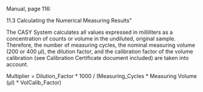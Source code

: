 
Manual, page 116:

11.3 Calculating the Numerical Measuring Results" 

The CASY System calculates all values expressed in milliliters as a concentration
of counts or volume in the undiluted, original sample. Therefore, the number of
measuring cycles, the nominal measuring volume (200 or 400 μl), the dilution factor,
and the calibration factor of the volume calibration (see Calibration Certificate
document included) are taken into account.

Multiplier =
Dilution_Factor * 1000 / (Measuring_Cycles * Measuring Volume (μl) * VolCalib_Factor)
